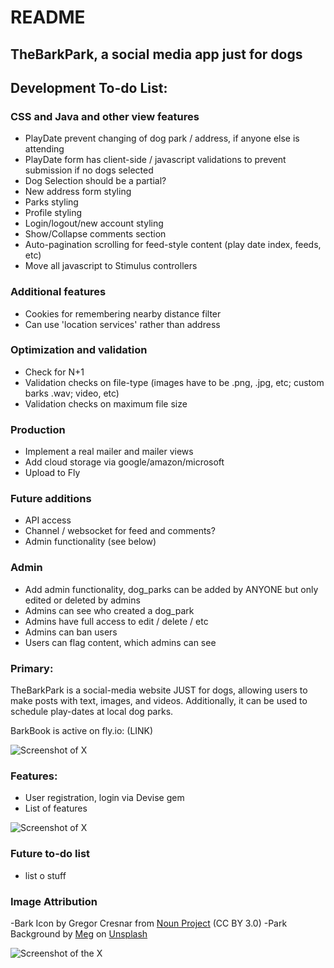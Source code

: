 # README

## TheBarkPark, a social media app just for dogs

## Development To-do List:

### CSS and Java and other view features
* PlayDate prevent changing of dog park / address, if anyone else is attending
* PlayDate form has client-side / javascript validations to prevent submission if no dogs selected
* Dog Selection should be a partial?
* New address form styling
* Parks styling
* Profile styling
* Login/logout/new account styling
* Show/Collapse comments section
* Auto-pagination scrolling for feed-style content (play date index, feeds, etc)
* Move all javascript to Stimulus controllers

### Additional features
* Cookies for remembering nearby distance filter
* Can use 'location services' rather than address

### Optimization and validation
* Check for N+1
* Validation checks on file-type (images have to be .png, .jpg, etc; custom barks .wav; video, etc)
* Validation checks on maximum file size

### Production
* Implement a real mailer and mailer views
* Add cloud storage via google/amazon/microsoft
* Upload to Fly

### Future additions
* API access
* Channel / websocket for feed and comments?
* Admin functionality (see below)

### Admin
* Add admin functionality, dog_parks can be added by ANYONE but only edited or deleted by admins
* Admins can see who created a dog_park
* Admins have full access to edit / delete / etc
* Admins can ban users
* Users can flag content, which admins can see

### Primary:

TheBarkPark is a social-media website JUST for dogs, allowing users to make posts with text, images, and videos. Additionally, it can be used to schedule play-dates at local dog parks.

BarkBook is active on fly.io: (LINK)

![Screenshot of X](LINK)

### Features:
* User registration, login via Devise gem
* List of features
  
![Screenshot of X](LINK)

### Future to-do list
* list o stuff

### Image Attribution
-Bark Icon by Gregor Cresnar from <a href="https://thenounproject.com/browse/icons/term/bark/" target="_blank" title="bark Icons">Noun Project</a> (CC BY 3.0)
-Park Background by <a href="https://unsplash.com/@megindoors?utm_content=creditCopyText&utm_medium=referral&utm_source=unsplash">Meg</a> on <a href="https://unsplash.com/photos/a-picnic-table-in-the-middle-of-a-field-of-flowers-3hyfMlJJ8rU?utm_content=creditCopyText&utm_medium=referral&utm_source=unsplash">Unsplash</a>
  

![Screenshot of the X](LINK)